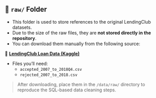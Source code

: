 ## 📁 `raw/` Folder

- This folder is used to store references to the original LendingClub datasets.
- Due to the size of the raw files, they are **not stored directly in the repository**.
- You can download them manually from the following source:

🔗 **[LendingClub Loan Data (Kaggle)](https://www.kaggle.com/datasets/wordsforthewise/lending-club)**

- Files you’ll need:
  - `accepted_2007_to_2018Q4.csv`
  - `rejected_2007_to_2018.csv`

> After downloading, place them in the `/data/raw/` directory to reproduce the SQL-based data cleaning steps.
